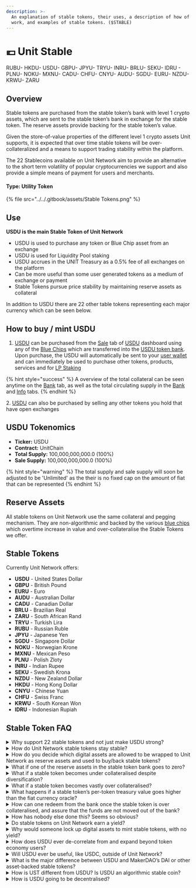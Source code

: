 ```yaml
---
description: >-
  An explanation of stable tokens, their uses, a description of how of they
  work, and examples of stable tokens. ($STABLE)
---
```


# 💶 Unit Stable

&#x20;RUBU- HKDU- USDU- GBPU- JPYU- TRYU- INRU- BRLU- SEKU- IDRU - PLNU- NOKU- MXNU- CADU- CHFU- CNYU- AUDU- SGDU- EURU- NZDU- KRWU- ZARU



## Overview

Stable tokens are purchased from the stable token’s bank with level 1 crypto assets, which are sent to the stable token’s bank in exchange for the stable token. The reserve assets provide backing for the stable token’s value.

Given the store-of-value properties of the different level 1 crypto assets Unit supports, it is expected that over time stable tokens will be over-collateralized and a means to support trading stability within the platform.&#x20;

The 22 Stablecoins available on Unit Network aim to provide an alternative to the short term volatility of popular cryptocurrencies we support and also provide a simple means of payment for users and merchants.

#### Type: Utility Token

{% file src="../../.gitbook/assets/Stable Tokens.png" %}

## Use

**USDU is the main Stable Token of Unit Network**

* USDU is used to purchase any token or Blue Chip asset from an exchange
* USDU is used for Liquidity Pool staking
* USDU accrues in the UNIT Treasury as a 0.5% fee of all exchanges on the platform
* Can be more useful than some user generated tokens as a medium of exchange or payment
* Stable Tokens pursue price stability by maintaining reserve assets as collateral&#x20;

In addition to USDU there are 22 other table tokens representing each major currency which can be seen below.&#x20;

## How to buy / mint USDU

1. [USDU](https://www.unit.network/token/USDU) can be purchased from the [Sale](https://www.unit.network/token/USDU/sale) tab of [USDU](https://www.unit.network/token/USDU) dashboard using any of the [Blue Chips](broken-reference) which are transferred into the [USDU token bank](https://www.unit.network/token/USDU/bank). Upon purchase, the USDU will automatically be sent to your [user wallet](broken-reference) and can immediately be used to purchase other tokens, products, services and for [LP Staking](broken-reference)

{% hint style="success" %}
A overview of the total collateral can be seen anytime on the [Bank](https://www.unit.network/token/USDU/bank) tab, as well as the total circulating supply in the [Bank](https://www.unit.network/token/USDU/bank) and [Info](https://www.unit.network/token/USDU) tabs.
{% endhint %}

2\. [USDU](https://www.unit.network/token/USDU) can also be purchased by selling any other tokens you hold that have open exchanges



## USDU Tokenomics

* **Ticker:** USDU
* **Contract:** UnitChain
* **Total Supply:** 100,000,000,000.0 (100%)
* **Sale Supply:** 100,000,000,000.0 (100%)

{% hint style="warning" %}
The total supply and sale supply will soon be adjusted to be 'Unlimited' as the their is no fixed cap on the amount of fiat that can be represented
{% endhint %}

## Reserve Assets

All stable tokens on Unit Network use the same collateral and pegging mechanism. They are non-algorithmic and backed by the various [blue chips](broken-reference) which overtime increase in value and over-collateralise the Stable Tokens we offer.&#x20;

## Stable Tokens

Currently Unit Network offers:

* **USDU** - United States Dollar
* **GBPU** - British Pound
* **EURU** - Euro
* **AUDU** - Australian Dollar
* **CADU** - Canadian Dollar
* **BRLU** - Brazilian Real
* **ZARU** - South African Rand
* **TRYU** - Turkish Lira
* **RUBU** - Russian Ruble
* **JPYU** - Japanese Yen
* **SGDU** - Singapore Dollar
* **NOKU** - Norwegian Krone
* **MXNU** - Mexican Peso
* **PLNU** - Polish Zloty
* **INRU** - Indian Rupee
* **SEKU** - Swedish Krona
* **NZDU** - New Zealand Dollar
* **HKDU** - Hong Kong Dollar
* **CNYU** - Chinese Yuan
* **CHFU** - Swiss Franc
* **KRWU** - South Korean Won
* **IDRU** - Indonesian Rupiah

## Stable Token FAQ

<details>

<summary>Why support 22 stable tokens and not just make USDU strong?</summary>

Being able to support all these stable tokens allows an easy on-ramp for these 22 large economies. Making it easy for businesses locally to accept stable tokens solves the issue of volatility. For example, if someone wants to on-ramp an amount of value in their local currency, they can receive the same amount of that local-pegged stable token from someone on the network.

</details>

<details>

<summary>How do Unit Network stable tokens stay stable?</summary>

Each stable token uses an oracle off-chain to port in the respective fiat currency price, and the stable token is pegged to that price. What is used to buy USDU, EURU, etc. are level 1 tokens BTCU, ETHU, DOTU, etc.. UNIT cannot be used to mint USDU or other stable tokens.

The collateral backing the stable token will tend to rise in fiat currency value over time, so the stable token will be overcollateralized. The stable token will not go higher than its pegged market value because users can mint more of the token if it does - effectively a huge sell wall.

</details>

<details>

<summary>How do you decide which digital assets are allowed to be wrapped to Unit Network as reserve assets and used to buy/back stable tokens?</summary>

The chosen assets are the native tokens of permissionless, public blockchains and are already recognised by the market as stores of value.

There is some judgment made by the core team as to which assets to use, and there are some blockchains that are technically easier to integrate, but the Unit core team trusts the community to decide which assets/blockchains to use and favour.

</details>

<details>

<summary>What if one of the reserve assets in the stable token bank goes to zero?</summary>

Unit Network uses diversified digital stores of value for backing (15 of them – BTCU, ETHU, DOTU, etc.), so if one or more of the reserve assets falls, its effect overall is mitigated by the general strength of the basket of digital assets.

</details>

<details>

<summary>What if a stable token becomes under collateralised despite diversification?</summary>

If the collateral backing a stable token falls to less than 1:1 in value with the token’s oracle, then people will see this as an arbitrage opportunity on exchange.

People acquiring the stable token while it is undercollateralized decide to either buy it from

1. The stable token sale page, with digital assets, at the oracle value of the associated fiat currency, by exchanging to the stable bank for newly issued supply, or
2. From TOKEN-USDU exchange pools, to purchase currently circulating supply.

Either option tends to bring the stable token price up to its oracle price, by (1) filling the bank with new reserves at the oracle price, or (2) bidding up the current stable token circulating supply.

</details>

<details>

<summary>What if a stable token becomes vastly over collateralised?</summary>

As digital assets backing stable tokens rise in value, so does the collateral ratio to fully back them. Once the stable token is 10x overcollateralized, the stable token holder can redeem one stable token for one fiat currency unit worth of reserve assets from the stable token bank, further collateralizing the stable token because the remaining reserve assets are backing a smaller circulating supply of it.

As an example, assume BTC is trading at 20,000 euros/BTC. You buy 20,000 EURU from the EURU bank, with 1 BTCU. The value of BTC rises to 200,000 euros/BTC. You redeem 20,000 EURU for 20,000 euros of BTCU from the EURU bank. In the unlikely case that you were the only person that added assets to or removed assets from the EURU bank, there are now 180k euros of BTCU backing zero EURU in circulation, making the EURU supply infinitely collateralised.

</details>

<details>

<summary>What happens if a stable token’s per-token treasury value goes higher than the fiat currency oracle?</summary>

Stable tokens do not have a treasury, unlike many other types of tokens on Unit Network. All assets used to purchase stable tokens go to the stable token’s bank.

</details>

<details>

<summary>How can one redeem from the bank once the stable token is over collateralised, and assure that the funds are not moved out of the bank?</summary>

Stable token banks have a function whereby if a user sends it a stable token, then the bank will send the user an equivalent value of crypto assets, given that the bank is 10x overcollateralized. The stable token bank is an automated "non-human" account, so it will only do very specific actions like this one.

This is unlike other token banks, where the operator of the token can transfer and otherwise manage digital assets in that token’s bank.

Down the road, people will be able to build on top of tokens/user accounts to program specific functions and behaviors beyond those originally programmed.

</details>

<details>

<summary>How has nobody else done this? Seems so obvious?</summary>

One of the benefits of building a tailored special purpose blockchain rather than an application on an all-purpose chain is the capacity to fit exact needs and specifications. On Unit Network, the feature set – non-custodial bank and treasury, decentralized wrapping of multiple open blockchain tokens, and decentralized custody of underlying unwrapped assets held and put to work across the network by vaults – puts its technology light years ahead.

</details>

<details>

<summary>Do stable tokens on Unit Network earn a yield?</summary>

There is no direct yield on Unit stable tokens, though staking USDU as a pair with any other token in that token’s TOKEN-USDU liquidity pool allows for earning trading fees from that pool. See “Liquidity Pools” section for more, including the risk of impermanent loss.

</details>

<details>

<summary>Why would someone lock up digital assets to mint stable tokens, with no yield?</summary>

They want to participate in the Token Economy.

</details>

<details>

<summary>How does USDU ever de-correlate from and expand beyond token economy users?</summary>

We believe the token economy will become the global economy, so no de-correlation will be needed.

</details>

<details>

<summary>Will USDU ever be useful, like USDC, outside of Unit Network?</summary>

Plugged into Polkadot, USDU will be able to be transferred and used across the global blockchain ecosystem.

</details>

<details>

<summary>What is the major difference between USDU and MakerDAO’s DAI or other asset-backed stable tokens?</summary>

#### Two major differences:

1. Stable tokens like USDU on Unit Network are freely purchased with decentralized digital assets that are stored in their original form as collateral. DAI and similar stable coins require lending and borrowing, leverage ratios, and other metrics to be carefully chosen and managed in order to succeed.
2. USDU uses exclusively decentralized and diversified digital assets for backing, while DAI is backed to a significant degree with custodied assets like WBTC and USDC that carry risks inherent to centralization. As far as we know, Unit stable tokens are the only stable tokens backed 100% by decentralized diversified digital assets.

</details>

<details>

<summary>How is UST different from USDU? Is USDU an algorithmic stable coin?</summary>

USDU is not an algorithmic stable token. It’s not simply backed by code but also by digital assets. We believe this model is far more sustainable and fundamentally sound.

</details>

<details>

<summary>How is USDU going to be decentralised?</summary>

When Unit Network is a parachain on Polkadot, USDU will be decentralized like the rest of the chain.

</details>
